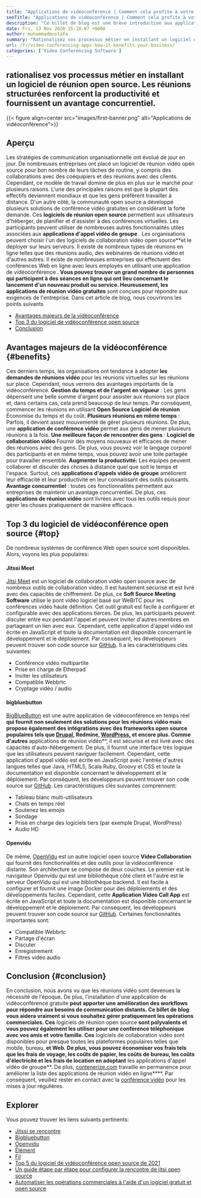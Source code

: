 ```yaml
---
title: "Applications de vidéoconférence | Comment cela profite à votre entreprise" 
seoTitle: "Applications de vidéoconférence | Comment cela profite à votre entreprise" 
description: "Ce billet de blog est une brève introduction aux applications gratuites de vidéoconférence. Ces logiciels de collaboration gratuits offrent une large gamme de fonctionnalités pour les réunions de groupe." 
date: Fri, 13 Nov 2020 15:18:07 +0000
author: muhammadmustafa
summary: "Rationalisez vos processus métier en installant un logiciel de réunion open source. Les réunions structurées renforcent la productivité et fournissent un avantage concurrentiel." 
url: /fr/video-conferencing-apps-how-it-benefits-your-business/
categories: ['Video Conferencing Software']
---
```


## rationalisez vos processus métier en installant un logiciel de réunion open source. Les réunions structurées renforcent la productivité et fournissent un avantage concurrentiel.

{{< figure align=center src="images/first-banner.png" alt="Applications de vidéoconférence">}}


## Aperçu
Les stratégies de communication organisationnelle ont évolué de jour en jour. De nombreuses entreprises ont placé un logiciel de réunion vidéo open source pour bon nombre de leurs tâches de routine, y compris des collaborations avec des coéquipiers et des réunions avec des clients. Cependant, ce modèle de travail domine de plus en plus sur le marché pour plusieurs raisons. L'une des principales raisons est que la plupart des effectifs deviennent mondiaux et que les gens préfèrent travailler à distance. D'un autre côté, la communauté open source a développé plusieurs solutions de conférence vidéo gratuites en considérant la forte demande. Ces  **logiciels de réunion open source** permettent aux utilisateurs d'héberger, de planifier et d'assister à des conférences virtuelles. Les participants peuvent utiliser de nombreuses autres fonctionnalités utiles associées aux **applications d'appel vidéo de groupe**  . Les organisations peuvent choisir l'un des logiciels de collaboration vidéo open source**et le déployer sur leurs serveurs. Il existe de nombreux types de réunions en ligne telles que des réunions audio, des webinaires de réunions vidéo et d'autres autres.
Il existe de nombreuses entreprises qui effectuent des conférences Web en ligne avec leurs employés en utilisant une application de vidéoconférence  **. Vous pouvez trouver un grand nombre de personnes qui participent à des séances en ligne qui ont lieu concernant le lancement d'un nouveau produit ou service. Heureusement, les applications de réunion vidéo gratuites**  sont conçues pour répondre aux exigences de l'entreprise. Dans cet article de blog, nous couvrirons les points suivants
  * [][1][Avantages majeurs de la vidéoconférence][2]
  * [Top 3 du logiciel de vidéoconférence open source][3]
  * [Conclusion][4]

## Avantages majeurs de la vidéoconférence {#benefits}

Ces derniers temps, les organisations ont tendance à adopter  **les demandes de réunions vidéo**  pour les réunions virtuelles sur les réunions sur place. Cependant, nous verrons des avantages importants de la vidéoconférence.
 **Gestion du temps et de l'argent en vigueur** : Les gens dépensent une belle somme d'argent pour assister aux réunions sur place et, dans certains cas, cela prend beaucoup de leur temps. Par conséquent, commencer les réunions en utilisant **Open Source**  **Logiciel de réunion**  Économise du temps et du coût.
 **Plusieurs réunions en même temps** : Parfois, il devient assez mouvementé de gérer plusieurs réunions. De plus, une **application de conférence vidéo** permet aux gens de mener plusieurs réunions à la fois.
 **Une meilleure façon de rencontrer des gens** : **Logiciel de collaboration vidéo** Fournir des moyens nouveaux et efficaces de mener des réunions avec des gens. De plus, vous pouvez voir le langage corporel des participants et en même temps, vous pouvez avoir une toile partagée pour travailler ensemble.
 **Augmenter la productivité:**  Les équipes peuvent collaborer et discuter des choses à distance quel que soit le temps et l'espace. Surtout, ces **applications d'appels vidéo de groupe** améliorent leur efficacité et leur productivité en leur connaissant des outils puissants.
 **Avantage concurrentiel** : toutes ces fonctionnalités permettent aux entreprises de maintenir un avantage concurrentiel. De plus, ces **applications de réunion vidéo** sont livrées avec tous les outils requis pour gérer les choses pratiquement de manière efficace.

## Top 3 du logiciel de vidéoconférence open source {#top}

De nombreux systèmes de conférence Web open source sont disponibles. Alors, voyons les plus populaires:

#### Jitssi Meet
[Jitsi Meet][5] est un logiciel de collaboration vidéo open source avec de nombreux outils de collaboration vidéo. Il est hautement sécurisé et est livré avec des capacités de chiffrement. De plus, ce  **Soft Source Meeting Software**  utilise le pont vidéo logiciel basé sur WeBrTC pour les conférences vidéo haute définition. Cet outil gratuit est facile à configurer et configurable avec des applications tierces. De plus, les participants peuvent discuter entre eux pendant l'appel et peuvent inviter d'autres membres en partageant un lien avec eux. Cependant, cette application d'appel vidéo est écrite en JavaScript et toute la documentation est disponible concernant le développement et le déploiement. Par conséquent, les développeurs peuvent trouver son code source sur [GitHub][6]. Il a les caractéristiques clés suivantes:
  * Conférence vidéo multipartite
  * Prise en charge de Etherpad
  * Inviter les utilisateurs
  * Compatible Webbrtc
  * Cryptage vidéo / audio

#### bigbluebutton
[BigBlueButton][7] est une autre application de vidéoconférence en temps réel  **qui fournit non seulement des solutions pour les réunions vidéo mais propose également des intégrations avec des frameworks open source populaires tels que [Drupal][8], Redmine, [WordPress][9], et encore plus. Comme d'autres**  applications de réunion vidéo**, il est sécurisé et est livré avec des capacités d'auto-hébergement. De plus, il fournit une interface très logique que les utilisateurs peuvent naviguer facilement. Cependant, cette application d'appel vidéo est écrite en JavaScript avec l'entrée d'autres langues telles que Java, HTML5, Scala Ruby, Groovy et CSS et toute la documentation est disponible concernant le développement et le déploiement. Par conséquent, les développeurs peuvent trouver son code source sur [GitHub][10]. Les caractéristiques clés suivantes comprennent:
  * Tableau blanc multi-utilisateurs
  * Chats en temps réel
  * Soutenez les emojis
  * Sondage
  * Prise en charge des logiciels tiers (par exemple Drupal, WordPress)
  * Audio HD

#### Openvidu
De même, [OpenVidu][11] est un autre logiciel open source  **Video Collaboration** qui fournit des fonctionnalités et des outils pour la vidéoconférence distante. Son architecture se compose de deux couches. Le premier est le navigateur Openvidu qui est une bibliothèque côté client et l'autre est le serveur OpenVidu qui est une bibliothèque backend. Il est facile à configurer et fournit une image Docker pour des déploiements et des développements faciles. Cependant, cette **Application Video Call App**  est écrite en JavaScript et toute la documentation est disponible concernant le développement et le déploiement. Par conséquent, les développeurs peuvent trouver son code source sur [GitHub][12]. Certaines fonctionnalités importantes sont:
  * Compatible Webbrtc
  * Partage d'écran
  * Discuter
  * Enregistrement
  * Filtres vidéo audio

## Conclusion {#conclusion}

En conclusion, nous avons vu que les réunions vidéo sont devenues la nécessité de l'époque. De plus, l'installation d'une application de vidéoconférence gratuite  **peut apporter une amélioration des workflows pour répondre aux besoins de communication distants. Ce billet de blog vous aidera vraiment si vous souhaitez gérer pratiquement les opérations commerciales. Ces** logiciels de réunion open source  **sont polyvalents et vous pouvez également les utiliser pour une conférence téléphonique avec vos amis et votre famille. Ces**  logiciels de collaboration vidéo sont disponibles pour presque toutes les plateformes populaires telles que mobile, bureau, **et Web. De plus, vous pouvez économiser vos frais tels que les frais de voyage, les coûts de papier, les coûts de bureau, les coûts d'électricité et les frais de location en adoptant**  les applications d'appel vidéo de groupe**.
De plus, [contenerize.com][13] travaille en permanence pour améliorer la liste des applications de réunion vidéo en ligne****. Par conséquent, veuillez rester en contact avec la [conférence vidéo][14] pour les mises à jour régulières.

## Explorer
Vous pouvez trouver les liens suivants pertinents:
  * [Jitssi se rencontre][5]
  * [Bigbluebutton][7]
  * [Openvidu][11]
  * [Élément][15]
  * [Fil][16]
  * [Top 5 du logiciel de vidéoconférence open source de 2021][17]
  * [Un guide étape par étape pour configurer la rencontre de jitsi open source][18]
  * [Automatiser les opérations commerciales à l'aide d'un logiciel gratuit et open source][19]



 [1]: #why
 [2]: #benefits
 [3]: #top
 [4]: #conclusion
 [5]: https://products.containerize.com/video-conferencing/jitsi
 [6]: https://github.com/jitsi/jitsi-meet
 [7]: https://products.containerize.com/video-conferencing/bigbluebutton
 [8]: https://products.containerize.com/content-management/drupal/
 [9]: https://products.containerize.com/blogging/wordpress/
 [10]: https://github.com/bigbluebutton/bigbluebutton
 [11]: https://products.containerize.com/video-conferencing/openvidu
 [12]: https://github.com/OpenVidu/openvidu
 [13]: https://www.containerize.com/
 [14]: https://products.containerize.com/video-conferencing/
 [15]: https://products.containerize.com/video-conferencing/element
 [16]: https://products.containerize.com/video-conferencing/wire
 [17]: https://blog.containerize.com/video-conferencing-software/top-5-open-source-video-conferencing-software-of-2021/
 [18]: https://blog.containerize.com/video-conferencing-software/how-to-set-up-open-source-jitsi-meet/
 [19]: https://blog.containerize.com/blogging/automate-business-operations-using-open-source-software/

